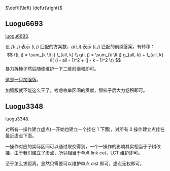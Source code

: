 $\def\l{\left} \def\r{\right}$ 

## Luogu6693

[luogu6693](https://www.luogu.com.cn/problem/P6693). 

设 $f(i, j)$ 表示 $(i, j)$ 匹配的方案数，$g(i, j)$ 表示 $(i, j)$ 匹配的前缀答案，有转移：
$$
f(i, j) = \sum_{k \lt j} f_{all, k} \\
g(i, j) = \sum_{k \lt j} g_{all, k} + f_{all, k} \l( (i - all - 1)^2 + (j - k - 1)^2 \r)
$$
暴力拆柿子然后随便维护一下二维前缀和即可。

[这是一只加强版](https://www.luogu.com.cn/problem/P6695)。

加强版就不能这么干了，考虑枚举区间的贡献，颓柿子后大力卷积即可。

## Luogu3348

[luogu3348](https://www.luogu.com.cn/problem/P3348). 

对所有一操作建立虚点(一开始也建立一个挂在 $1$ 下面)，对所有 $0$ 操作建立点挂在最近虚点下面。

一操作对应的实际区间可以通过取交得到，一个一操作的影响其实相当于子树改挂，由于我们建立了虚点，所以相当于单点 link cut，LCT 维护即可。

至于怎么求距离，显然只需要可以维护单点 dist 即可，虚点无权即可。

